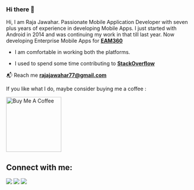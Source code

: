 ### Hi there 👋

Hi, I am Raja Jawahar. Passionate Mobile Application Developer with seven plus years of experience in developing Mobile Apps. I just started with Android in 2014 and was continuing my work in that till last year. Now developing Enterprise Mobile Apps for **[EAM360](https://eam360.com)**

* I am comfortable in working both the platforms. 

* I used to spend some time contributing to **[StackOverflow](https://stackoverflow.com/users/4251124/raja-jawahar)**


📬 Reach me **[rajajawahar77@gmail.com](mailto:rajajawahar77@gmail.com)**

If you like what I do, maybe consider buying me a coffee :

<a href="https://www.buymeacoffee.com/rajajawahar" target="_blank"><img src="https://cdn.buymeacoffee.com/buttons/v2/default-blue.png" alt="Buy Me A Coffee" width="150" ></a>

## Connect with me:

<p align = "center">

[<img src="https://img.shields.io/badge/twitter-%231DA1F2.svg?&style=for-the-badge&logo=twitter&logoColor=white&color=black" />](https://twitter.com/mohamedraja_77) 
[<img src="https://img.shields.io/badge/linkedin-%2312100E.svg?&style=for-the-badge&logo=linkedin&logoColor=white&color=black" />](https://www.linkedin.com/in/raja-jawahar-55337884/)
[<img src="https://img.shields.io/badge/medium-%2312100E.svg?&style=for-the-badge&logo=medium&logoColor=white&color=black" />](https://medium.com/@rajajawahar77)

</p>

